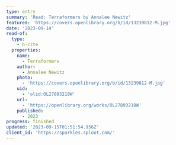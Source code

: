 ```yaml
---
type: entry
summary: 'Read: Terraformers by Annalee Newitz'
featured: 'https://covers.openlibrary.org/b/id/13239812-M.jpg'
date: '2023-09-14'
read-of:
  type:
    - h-cite
  properties:
    name:
      - Terraformers
    author:
      - Annalee Newitz
    photo:
      - 'https://covers.openlibrary.org/b/id/13239812-M.jpg'
    uid:
      - 'olid:OL27893218W'
    url:
      - 'https://openlibrary.org/works/OL27893218W'
    published:
      - 2023
progress: finished
updated: '2023-09-15T01:51:54.956Z'
client_id: 'https://sparkles.sploot.com/'
---
```


